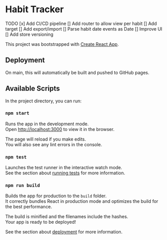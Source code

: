# Habit Tracker

TODO
[x] Add CI/CD pipeline
[] Add router to allow view per habit
[] Add target
[] Add export/import
[] Parse habit date events as Date
[] Improve UI
[] Add store versioning

This project was bootstrapped with [Create React App](https://github.com/facebook/create-react-app).

## Deployment

On main, this will automatically be built and pushed to GitHub pages.

## Available Scripts

In the project directory, you can run:

### `npm start`

Runs the app in the development mode.\
Open [http://localhost:3000](http://localhost:3000) to view it in the browser.

The page will reload if you make edits.\
You will also see any lint errors in the console.

### `npm test`

Launches the test runner in the interactive watch mode.\
See the section about [running tests](https://facebook.github.io/create-react-app/docs/running-tests) for more information.

### `npm run build`

Builds the app for production to the `build` folder.\
It correctly bundles React in production mode and optimizes the build for the best performance.

The build is minified and the filenames include the hashes.\
Your app is ready to be deployed!

See the section about [deployment](https://facebook.github.io/create-react-app/docs/deployment) for more information.
